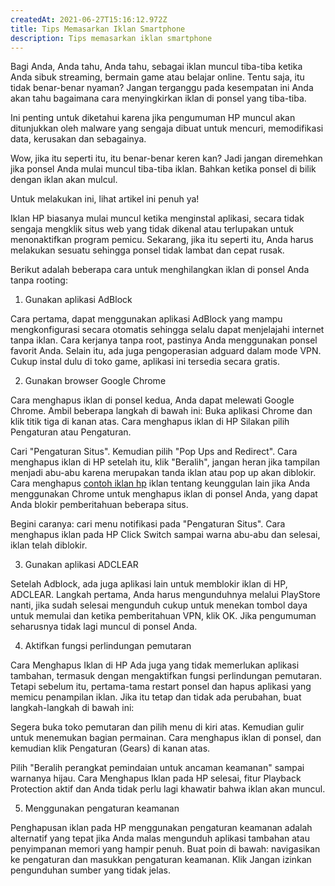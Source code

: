 ```yaml
---
createdAt: 2021-06-27T15:16:12.972Z
title: Tips Memasarkan Iklan Smartphone
description: Tips memasarkan iklan smartphone
---
```

Bagi Anda, Anda tahu, Anda tahu, sebagai iklan muncul tiba-tiba ketika Anda sibuk streaming, bermain game atau belajar online. Tentu saja, itu tidak benar-benar nyaman? Jangan terganggu pada kesempatan ini Anda akan tahu bagaimana cara menyingkirkan iklan di ponsel yang tiba-tiba.

Ini penting untuk diketahui karena jika pengumuman HP muncul akan ditunjukkan oleh malware yang sengaja dibuat untuk mencuri, memodifikasi data, kerusakan dan sebagainya.

Wow, jika itu seperti itu, itu benar-benar keren kan? Jadi jangan diremehkan jika ponsel Anda mulai muncul tiba-tiba iklan. Bahkan ketika ponsel di bilik dengan iklan akan mulcul.

Untuk melakukan ini, lihat artikel ini penuh ya!

Iklan HP biasanya mulai muncul ketika menginstal aplikasi, secara tidak sengaja mengklik situs web yang tidak dikenal atau terlupakan untuk menonaktifkan program pemicu. Sekarang, jika itu seperti itu, Anda harus melakukan sesuatu sehingga ponsel tidak lambat dan cepat rusak.

Berikut adalah beberapa cara untuk menghilangkan iklan di ponsel Anda tanpa rooting:

1. Gunakan aplikasi AdBlock

Cara pertama, dapat menggunakan aplikasi AdBlock yang mampu mengkonfigurasi secara otomatis sehingga selalu dapat menjelajahi internet tanpa iklan. Cara kerjanya tanpa root, pastinya Anda menggunakan ponsel favorit Anda. Selain itu, ada juga pengoperasian adguard dalam mode VPN. Cukup instal dulu di toko game, aplikasi ini tersedia secara gratis.

2. Gunakan browser Google Chrome

Cara menghapus iklan di ponsel kedua, Anda dapat melewati Google Chrome. Ambil beberapa langkah di bawah ini: Buka aplikasi Chrome dan klik titik tiga di kanan atas. Cara menghapus iklan di HP Silakan pilih Pengaturan atau Pengaturan.

Cari "Pengaturan Situs". Kemudian pilih "Pop Ups and Redirect". Cara menghapus iklan di HP setelah itu, klik "Beralih", jangan heran jika tampilan menjadi abu-abu karena merupakan tanda iklan atau pop up akan diblokir. Cara menghapus [contoh iklan hp](https://www.yukampus.com/2019/08/contoh-iklan-hp.html) iklan tentang keunggulan lain jika Anda menggunakan Chrome untuk menghapus iklan di ponsel Anda, yang dapat Anda blokir pemberitahuan beberapa situs.

Begini caranya: cari menu notifikasi pada "Pengaturan Situs". Cara menghapus iklan pada HP Click Switch sampai warna abu-abu dan selesai, iklan telah diblokir.

3. Gunakan aplikasi ADCLEAR

Setelah Adblock, ada juga aplikasi lain untuk memblokir iklan di HP, ADCLEAR. Langkah pertama, Anda harus mengunduhnya melalui PlayStore nanti, jika sudah selesai mengunduh cukup untuk menekan tombol daya untuk memulai dan ketika pemberitahuan VPN, klik OK. Jika pengumuman seharusnya tidak lagi muncul di ponsel Anda.

4. Aktifkan fungsi perlindungan pemutaran

Cara Menghapus Iklan di HP Ada juga yang tidak memerlukan aplikasi tambahan, termasuk dengan mengaktifkan fungsi perlindungan pemutaran. Tetapi sebelum itu, pertama-tama restart ponsel dan hapus aplikasi yang memicu penampilan iklan. Jika itu tetap dan tidak ada perubahan, buat langkah-langkah di bawah ini:

Segera buka toko pemutaran dan pilih menu di kiri atas. Kemudian gulir untuk menemukan bagian permainan. Cara menghapus iklan di ponsel, dan kemudian klik Pengaturan (Gears) di kanan atas.

Pilih "Beralih perangkat pemindaian untuk ancaman keamanan" sampai warnanya hijau. Cara Menghapus Iklan pada HP selesai, fitur Playback Protection aktif dan Anda tidak perlu lagi khawatir bahwa iklan akan muncul.

5. Menggunakan pengaturan keamanan

Penghapusan iklan pada HP menggunakan pengaturan keamanan adalah alternatif yang tepat jika Anda malas mengunduh aplikasi tambahan atau penyimpanan memori yang hampir penuh. Buat poin di bawah: navigasikan ke pengaturan dan masukkan pengaturan keamanan. Klik Jangan izinkan pengunduhan sumber yang tidak jelas.